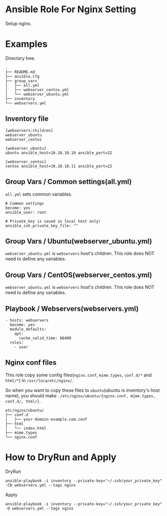 # Ansible Role For Nginx Setting

Setup nginx.

# Examples

Directory tree.

```
.
├── README.md
├── ansible.cfg
├── group_vars
│   ├── all.yml
│   ├── webserver_centos.yml
│   └── webserver_ubuntu.yml
├── inventory
└── webservers.yml
```

## Inventory file

```
[webservers:children]
webserver_ubuntu
webserver_centos

[webserver_ubuntu]
ubuntu ansible_host=10.10.10.10 ansible_port=22

[webserver_centos]
centos ansible_host=10.10.10.11 ansible_port=22
```

## Group Vars / Common settings(all.yml)

`all.yml` sets common variables.

```
# Common settings
become: yes
ansible_user: root

# Private_key is saved in local host only!
ansible_ssh_private_key_file: ""
```

## Group Vars / Ubuntu(webserver_ubuntu.yml)

`webserver_ubuntu.yml` is `webservers` host's children.
This role does NOT need to define any variables.

## Group Vars / CentOS(webserver_centos.yml)

`webserver_ubuntu.yml` is `webservers` host's children.
This role does NOT need to define any variables.

## Playbook / Webservers(webservers.yml)

```
- hosts: webservers
  become: yes
  module_defaults:
    apt:
      cache_valid_time: 86400
  roles:
    - user
```

## Nginx conf files

This role copy some config files(`nginx.conf`, `mime.types`, `conf.d/*` and `html/*`) in `/usr/loca/etc/nginx/`.

So when you want to copy these files to `ubuntu`(ubuntu is inventory's host name),
you should make `./etc/nginx/ubuntu/{nginx.conf, mime.types, conf.d/, html/}`.

```
etc/nginx/ubuntu/
├── conf.d
│   ├── your-domain-example.com.conf
├── html
│   └── index.html
├── mime.types
└── nginx.conf
```

# How to DryRun and Apply

DryRun

```
ansible-playbook -i inventory --private-key="~/.ssh/your_private_key" -CD webservers.yml --tags nginx
```

Apply

```
ansible-playbook -i inventory --private-key="~/.ssh/your_private_key" -D webservers.yml --tags nginx
```

